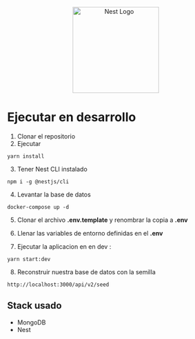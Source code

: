 <p align="center">
  <a href="http://nestjs.com/" target="blank"><img src="https://nestjs.com/img/logo-small.svg" width="200" alt="Nest Logo" /></a>
</p>

# Ejecutar en desarrollo

1. Clonar el repositorio
2. Ejecutar
````
yarn install
````

3. Tener Nest CLI instalado
````
npm i -g @nestjs/cli
````

4. Levantar la base de datos
````
docker-compose up -d
````

5. Clonar el archivo __.env.template__ y renombrar la copia a __.env__

6. Llenar las variables de entorno definidas en el __.env__

7. Ejecutar la aplicacion en en dev :
````
yarn start:dev
````

8. Reconstruir nuestra base de datos con la semilla
```
http://localhost:3000/api/v2/seed
```

## Stack usado
* MongoDB
* Nest
